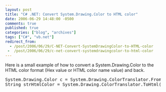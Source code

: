 ```yaml
---
layout: post
title: "C# .NET: Convert System.Drawing.Color to HTML color"
date: 2006-06-29 14:48:00 -0500
comments: true
published: true
categories: ["blog", "archives"]
tags: ["C#", "vb.net"]
redirect_from: 
  - /post/2006/06/29/C-NET-Convert-SystemDrawingColor-to-HTML-color
 -  /post/2006/06/29/c-net-convert-systemdrawingcolor-to-html-color
---
```

<!-- more -->
<p>Here is a small example of how to convert a System.Drawing.Color to the HTML color format (Hex value or HTML color name value) and back.</p>
<pre class="brush: c-sharp; first-line: 1; tab-size: 4; toolbar: false; ">System.Drawing.Color c = System.Drawing.ColorTranslator.FromHtml("#F5F7F8");
String strHtmlColor = System.Drawing.ColorTranslator.ToHtml(c);</pre>
